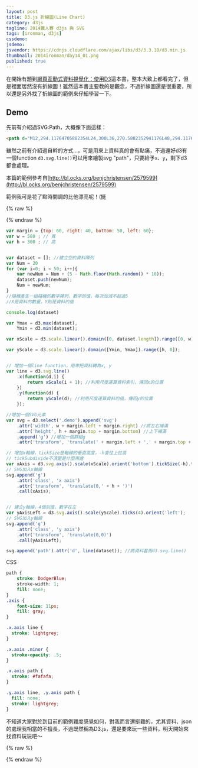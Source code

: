 ```yaml
---
layout: post
title: D3.js 折線圖(Line Chart)
category: d3js
tagline: 2014鐵人賽 d3js 與 SVG
tags: [ironman, d3js]
cssdemo:
jsdemo:
jsvendor: https://cdnjs.cloudflare.com/ajax/libs/d3/3.3.10/d3.min.js
thumbnail: 2014ironman/day14_01.png
published: true
---
```


在開始有題到[網頁互動式資料視覺化：使用D3](http://www.books.com.tw/products/0010621239)這本書，整本大致上都看完了，但是裡面居然沒有折線圖！雖然這本書主要教的是觀念，不過折線圖還是很重要，所以還是另外找了折線圖的範例來仔細學習一下。

<!-- more -->



## Demo

先前有介紹過SVG:Path，大概像下面這樣：

```html
<path d="M12,294.11764705882354L24,300L36,270.5882352941176L48,294.11764705882354L60,282.3529411764706L72,276.47058823529414L84.1,264.70588235294116L96,276.47058823529414L108,247.05882352941177L120,241.1764705882353L132,229.41176470588235L144,241.1764705882353L156,223.52941176470588L168.3,217.6470588235294L180,200L192,223.52941176470588L204.3,200L216,211.76470588235293L228,211.76470588235293L240,223.52941176470588L252,217.6470588235294L264,200L276,188.23529411764707L288,164.7058823529412L300,176.47058823529414L312,200L324,217.6470588235294L336.6,188.23529411764707L348,158.8235294117647L360,152.94117647058823L372,135.2941176470588L384,117.64705882352942L396,100L408.6,111.76470588235296L420.6,88.23529411764707L432,76.47058823529412L444,47.05882352941177L456,41.176470588235304L468,52.94117647058826L480,47.05882352941177L492.6,17.64705882352939L504,29.411764705882376L516,29.411764705882376L528,23.529411764705912L540,35.29411764705884L552,23.529411764705912L564,17.64705882352939L576,0L588,17.64705882352939L600,41.176470588235304"></path>
```

雖然之前有介紹過自幹的方式...，可是用來上資料真的會有點痛，不過還好d3有一個function `d3.svg.line()`可以用來繪製svg "path"，只要給予`x`、`y`，剩下d3都會處理。

本篇的範例參考自[http://bl.ocks.org/benjchristensen/2579599](http://bl.ocks.org/benjchristensen/2579599)

範例我可是花了點時間調的比他漂亮呢！(挺

{% raw %}
<div class="demo">

</div>
{% endraw %}


```javascript
var margin = {top: 60, right: 40, bottom: 50, left: 60};
var w = 580 ; // 寬
var h = 300 ; // 高


var dataset = []; //建立空的資料陣列
var Num = 20
for (var i=0; i < 50; i++){
	var newNum = Num + (5 - Math.floor(Math.random() * 10));
	dataset.push(newNum);
	Num = newNum;
}
//隨機產生一組隨機的數字陣列，數字的值，每次加減不超過5
//X是資料的數量，Y則是資料的值

console.log(dataset)

var Ymax = d3.max(dataset),
	Ymin = d3.min(dataset);

var xScale = d3.scale.linear().domain([0, dataset.length]).range([0, w]);

var yScale = d3.scale.linear().domain([Ymin, Ymax]).range([h, 0]);


// 增加一個line function，用來把資料轉為x, y
var line = d3.svg.line()
	.x(function(d,i) {
		return xScale(i + 1); //利用尺度運算資料索引，傳回x的位置
	})
	.y(function(d) {
		return yScale(d); //利用尺度運算資料的值，傳回y的位置
	});

//增加一個SVG元素
var svg = d3.select('.demo').append('svg')
	.attr('width', w + margin.left + margin.right) //將左右補滿
	.attr('height', h + margin.top + margin.bottom) //上下補滿
	.append('g') //增加一個群組g
	.attr('transform', 'translate(' + margin.left + ',' + margin.top + ')');

// 增加x軸線，tickSize是軸線的垂直高度，-h會往上拉高
// tickSubdivide不清楚是什麼用處
var xAxis = d3.svg.axis().scale(xScale).orient('bottom').tickSize(-h).tickSubdivide(true);
// SVG加入x軸線
svg.append('g')
	.attr('class', 'x axis')
	.attr('transform', 'translate(0,' + h + ')')
	.call(xAxis);


// 建立y軸線，4個刻度，數字在左
var yAxisLeft = d3.svg.axis().scale(yScale).ticks(4).orient('left');
// SVG加入y軸線
svg.append('g')
	.attr('class', 'y axis')
	.attr('transform', 'translate(0,0)')
	.call(yAxisLeft);

svg.append('path').attr('d', line(dataset)); //將資料套用d3.svg.line()
```

CSS

```css
path {
	stroke: DodgerBlue;
	stroke-width: 1;
	fill: none;
}
.axis {
	font-size: 11px;
	fill: gray;
}

.x.axis line {
  stroke: lightgrey;
}

.x.axis .minor {
  stroke-opacity: .5;
}

.x.axis path {
  stroke: #fafafa;
}

.y.axis line, .y.axis path {
  fill: none;
  stroke: lightgrey;
}
```

不知道大家對於到目前的範例難度感覺如何，對我而言還挺難的，尤其資料、json的處理我相當的不擅長，不過既然稱為D3.js，還是要來玩一些資料，明天開始來找資料玩玩吧～







{% raw %}
<script>
var margin = {top: 60, right: 40, bottom: 50, left: 60};
var w = 580 ; // 寬
var h = 300 ; // 高


var dataset = []; //建立空的資料陣列
var Num = 20
for (var i=0; i < 50; i++){
	var newNum = Num + (5 - Math.floor(Math.random() * 10));
	dataset.push(newNum);
	Num = newNum;
}
//隨機產生一組隨機的數字陣列，數字的值，每次加減不超過5
//X是資料的數量，Y則是資料的值

console.log(dataset)

var Ymax = d3.max(dataset),
	Ymin = d3.min(dataset);

var xScale = d3.scale.linear().domain([0, dataset.length]).range([0, w]);

var yScale = d3.scale.linear().domain([Ymin, Ymax]).range([h, 0]);


// 增加一個line function，用來把資料轉為x, y
var line = d3.svg.line()
	.x(function(d,i) {
		return xScale(i + 1); //利用尺度運算資料索引，傳回x的位置
	})
	.y(function(d) {
		return yScale(d); //利用尺度運算資料的值，傳回y的位置
	});

//增加一個SVG元素
var svg = d3.select('.demo').append('svg')
	.attr('width', w + margin.left + margin.right) //將左右補滿
	.attr('height', h + margin.top + margin.bottom) //上下補滿
	.append('g') //增加一個群組g
	.attr('transform', 'translate(' + margin.left + ',' + margin.top + ')');

// 增加x軸線，tickSize是軸線的垂直高度，-h會往上拉高
// tickSubdivide不清楚是什麼用處
var xAxis = d3.svg.axis().scale(xScale).orient('bottom').tickSize(-h).tickSubdivide(true);
// SVG加入x軸線
svg.append('g')
	.attr('class', 'x axis')
	.attr('transform', 'translate(0,' + h + ')')
	.call(xAxis);


// 建立y軸線，4個刻度，數字在左
var yAxisLeft = d3.svg.axis().scale(yScale).ticks(4).orient('left');
// SVG加入y軸線
svg.append('g')
	.attr('class', 'y axis')
	.attr('transform', 'translate(0,0)')
	.call(yAxisLeft);

svg.append('path').attr('d', line(dataset)); //將資料套用d3.svg.line()
</script>



<style>
path {
	stroke: DodgerBlue;
	stroke-width: 1;
	fill: none;
}
.axis {
	font-size: 11px;
	fill: gray;
}

.x.axis line {
  stroke: lightgrey;
}

.x.axis .minor {
  stroke-opacity: .5;
}

.x.axis path {
  stroke: #fafafa;
}

.y.axis line, .y.axis path {
  fill: none;
  stroke: lightgrey;
}
</style>
{% endraw %}
